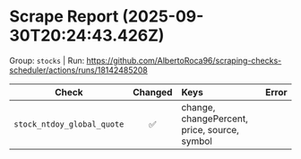 # Scrape Report (2025-09-30T20:24:43.426Z)

Group: `stocks`  |  Run: https://github.com/AlbertoRoca96/scraping-checks-scheduler/actions/runs/18142485208

| Check | Changed | Keys | Error |
|---|:---:|:--|:--|
| `stock_ntdoy_global_quote` | ✅ | change, changePercent, price, source, symbol |  |
